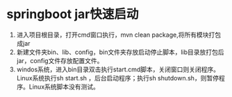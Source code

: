 # springboot jar快速启动

1. 进入项目根目录，打开cmd窗口执行，mvn clean package,将所有模块打包成jar
2. 新建文件夹bin、lib、config，bin文件夹存放启动停止脚本，lib目录放打包后jar，config文件存放配置文件。
3. windos系统，进入bin目录双击执行start.cmd脚本，关闭窗口则关闭程序。Linux系统执行sh start.sh ，后台启动程序；执行sh shutdown.sh，则暂停程序。Linux系统脚本没有测试。

